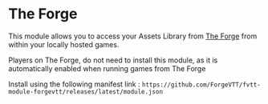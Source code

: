 # The Forge

This module allows you to access your Assets Library from [The Forge](https://forge-vtt.com) from within your locally hosted games.

Players on The Forge, do not need to install this module, as it is automatically enabled when running games from The Forge

Install using the following manifest link : `https://github.com/ForgeVTT/fvtt-module-forgevtt/releases/latest/module.json`